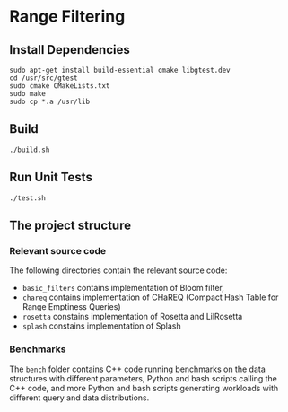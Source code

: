 # Range Filtering

## Install Dependencies
    sudo apt-get install build-essential cmake libgtest.dev
    cd /usr/src/gtest
    sudo cmake CMakeLists.txt
    sudo make
    sudo cp *.a /usr/lib

## Build
    ./build.sh

## Run Unit Tests
    ./test.sh

## The project structure

### Relevant source code

The following directories contain the relevant source code:
- `basic_filters` contains implementation of Bloom filter,
- `chareq` contains implementation of CHaREQ (Compact Hash Table for Range Emptiness Queries)
- `rosetta` constains implementation of Rosetta and LilRosetta
- `splash` constains implementation of Splash

### Benchmarks

The `bench` folder contains C++ code running benchmarks on the data structures with different parameters, Python and bash scripts calling the C++ code, and more Python and bash scripts generating workloads with different query and data distributions.